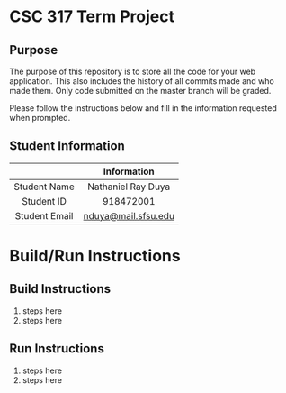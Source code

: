 # CSC 317 Term Project

## Purpose

The purpose of this repository is to store all the code for your web application. This also includes the history of all commits made and who made them. Only code submitted on the master branch will be graded.

Please follow the instructions below and fill in the information requested when prompted.

## Student Information

|               |     Information     |
| :-----------: | :-----------------: |
| Student Name  | Nathaniel Ray Duya  |
|  Student ID   |      918472001      |
| Student Email | nduya@mail.sfsu.edu |

# Build/Run Instructions

## Build Instructions

1. steps here
2. steps here

## Run Instructions

1. steps here
2. steps here
